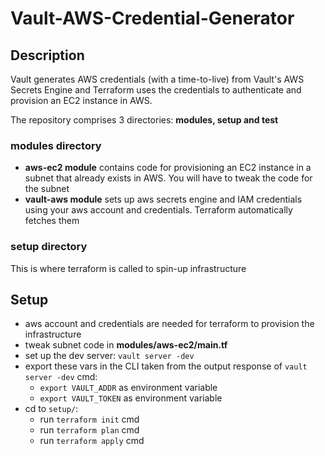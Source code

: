 # Vault-AWS-Credential-Generator

## Description
Vault generates AWS credentials (with a time-to-live) from Vault's AWS Secrets Engine and Terraform uses the credentials to authenticate and  provision an EC2 instance in AWS. 

The repository comprises 3 directories: **modules, setup and test**

### modules directory
- **aws-ec2 module** contains code for provisioning an EC2 instance in a subnet that already exists in AWS. You will have to tweak the code for the subnet
- **vault-aws module** sets up aws secrets engine and IAM credentials using your aws account and credentials. Terraform automatically fetches them

### setup directory
This is where terraform is called to spin-up infrastructure

## Setup
- aws account and credentials are needed for terraform to provision the infrastructure
- tweak subnet code in **modules/aws-ec2/main.tf**
- set up the dev server: `vault server -dev`
- export these vars in the CLI taken from the output response of `vault server -dev` cmd:
   - `export VAULT_ADDR` as environment variable
   - `export VAULT_TOKEN` as environment variable
- cd to `setup/`:
   - run `terraform init` cmd
   - run `terraform plan` cmd
   - run `terraform apply` cmd